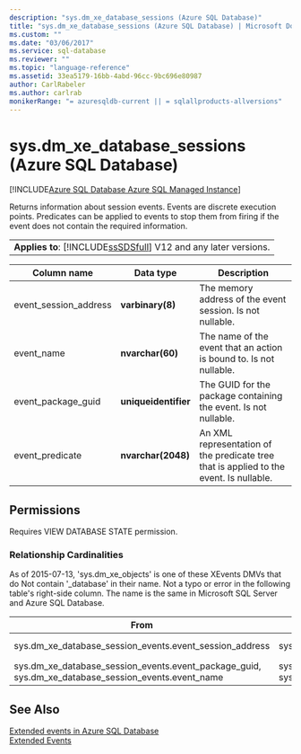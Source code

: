 ```yaml
---
description: "sys.dm_xe_database_sessions (Azure SQL Database)"
title: "sys.dm_xe_database_sessions (Azure SQL Database) | Microsoft Docs"
ms.custom: ""
ms.date: "03/06/2017"
ms.service: sql-database
ms.reviewer: ""
ms.topic: "language-reference"
ms.assetid: 33ea5179-16bb-4abd-96cc-9bc696e80987
author: CarlRabeler
ms.author: carlrab
monikerRange: "= azuresqldb-current || = sqlallproducts-allversions"
---
```

# sys.dm_xe_database_sessions (Azure SQL Database)
[!INCLUDE[Azure SQL Database Azure SQL Managed Instance](../../includes/applies-to-version/asdb-asdbmi.md)]

  Returns information about session events. Events are discrete execution points. Predicates can be applied to events to stop them from firing if the event does not contain the required information.  
  
||  
|-|  
|**Applies to**: [!INCLUDE[ssSDSfull](../../includes/sssdsfull-md.md)] V12 and any later versions.|  
  
|Column name|Data type|Description|  
|-----------------|---------------|-----------------|  
|event_session_address|**varbinary(8)**|The memory address of the event session. Is not nullable.|  
|event_name|**nvarchar(60)**|The name of the event that an action is bound to. Is not nullable.|  
|event_package_guid|**uniqueidentifier**|The GUID for the package containing the event. Is not nullable.|  
|event_predicate|**nvarchar(2048)**|An XML representation of the predicate tree that is applied to the event. Is nullable.|  
  
## Permissions  
 Requires VIEW DATABASE STATE permission.  
  
### Relationship Cardinalities  
As of 2015-07-13, 'sys.dm_xe_objects' is one of these XEvents DMVs that do Not contain '_database' in their name. Not a typo or error in the following table's right-side column. The name is the same in Microsoft SQL Server and Azure SQL Database.  
  
|From|To|Relationship|  
|--------|------|----------------|  
|sys.dm_xe_database_session_events.event_session_address|sys.dm_xe_database_sessions.address|Many-to-one|  
|sys.dm_xe_database_session_events.event_package_guid, sys.dm_xe_database_session_events.event_name|sys.dm_xe_objects.name, sys.dm_xe_objects.package_guid|Many-to-one|  
  
## See Also  
[Extended events in Azure SQL Database](https://azure.microsoft.com/documentation/articles/sql-database-xevent-db-diff-from-svr/)  
[Extended Events](../../relational-databases/extended-events/extended-events.md)  
  
 
